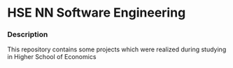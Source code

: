 # HSE NN Software Engineering
### Description
This repository contains some projects which were realized during studying in Higher School of Economics
